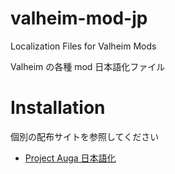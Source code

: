 # valheim-mod-jp
Localization Files for Valheim Mods

Valheim の各種 mod 日本語化ファイル

# Installation

個別の配布サイトを参照してください

* [Project Auga 日本語化](https://www.nexusmods.com/valheim/mods/1562)
